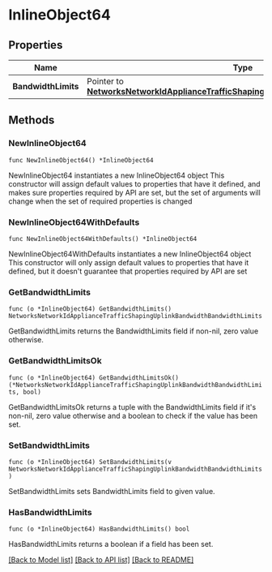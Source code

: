 # InlineObject64

## Properties

Name | Type | Description | Notes
------------ | ------------- | ------------- | -------------
**BandwidthLimits** | Pointer to [**NetworksNetworkIdApplianceTrafficShapingUplinkBandwidthBandwidthLimits**](NetworksNetworkIdApplianceTrafficShapingUplinkBandwidthBandwidthLimits.md) |  | [optional] 

## Methods

### NewInlineObject64

`func NewInlineObject64() *InlineObject64`

NewInlineObject64 instantiates a new InlineObject64 object
This constructor will assign default values to properties that have it defined,
and makes sure properties required by API are set, but the set of arguments
will change when the set of required properties is changed

### NewInlineObject64WithDefaults

`func NewInlineObject64WithDefaults() *InlineObject64`

NewInlineObject64WithDefaults instantiates a new InlineObject64 object
This constructor will only assign default values to properties that have it defined,
but it doesn't guarantee that properties required by API are set

### GetBandwidthLimits

`func (o *InlineObject64) GetBandwidthLimits() NetworksNetworkIdApplianceTrafficShapingUplinkBandwidthBandwidthLimits`

GetBandwidthLimits returns the BandwidthLimits field if non-nil, zero value otherwise.

### GetBandwidthLimitsOk

`func (o *InlineObject64) GetBandwidthLimitsOk() (*NetworksNetworkIdApplianceTrafficShapingUplinkBandwidthBandwidthLimits, bool)`

GetBandwidthLimitsOk returns a tuple with the BandwidthLimits field if it's non-nil, zero value otherwise
and a boolean to check if the value has been set.

### SetBandwidthLimits

`func (o *InlineObject64) SetBandwidthLimits(v NetworksNetworkIdApplianceTrafficShapingUplinkBandwidthBandwidthLimits)`

SetBandwidthLimits sets BandwidthLimits field to given value.

### HasBandwidthLimits

`func (o *InlineObject64) HasBandwidthLimits() bool`

HasBandwidthLimits returns a boolean if a field has been set.


[[Back to Model list]](../README.md#documentation-for-models) [[Back to API list]](../README.md#documentation-for-api-endpoints) [[Back to README]](../README.md)


